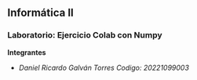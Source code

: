 ## Informática II
###  Laboratorio: Ejercicio Colab con Numpy
**Integrantes**

- *Daniel Ricardo Galván Torres Codigo: 20221099003*
